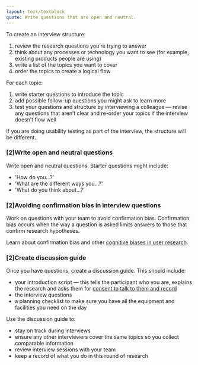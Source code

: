 ```yaml
---
layout: text/textblock
quote: Write questions that are open and neutral.
---
```

To create an interview structure:

1. review the research questions you’re trying to answer
2. think about any processes or technology you want to see (for example, existing products people are using)
3. write a list of the topics you want to cover
4. order the topics to create a logical flow

For each topic:

1. write starter questions to introduce the topic
2. add possible follow-up questions you might ask to learn more
3. test your questions and structure by interviewing a colleague — revise any questions that aren’t clear and re-order your topics if the interview doesn’t flow well

If you are doing usability testing as part of the interview, the structure will be different.

### [2]Write open and neutral questions
Write open and neutral questions. Starter questions might include:
- 'How do you...?'
- 'What are the different ways you...?'
- 'What do you think about...?'

### [2]Avoiding confirmation bias in interview questions
Work on questions with your team to avoid confirmation bias. Confirmation bias occurs when the way a question is asked limits answers to those that confirm research hypotheses. 

Learn about confirmation bias and other [cognitive biases in user research](http://www.uxaustralia.com.au/conferences/uxaustralia-2016/presentation/6-cognitive-biases/).

### [2]Create discussion guide
Once you have questions, create a discussion guide. This should include:
- your introduction script — this tells the participant who you are, explains the research and asks them for [consent to talk to them and record](/topics/user-research/consent-forms/)
- the interview questions
- a planning checklist to make sure you have all the equipment and facilities you need on the day

Use the discussion guide to:
- stay on track during interviews
- ensure any other interviewers cover the same topics so you collect comparable information 
- review interview sessions with your team
- keep a record of what you do in this round of research
